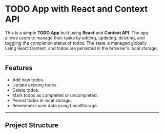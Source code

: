 # TODO App with React and Context API

This is a simple **TODO App** built using **React** and **Context API**. The app allows users to manage their tasks by adding, updating, deleting, and toggling the completion status of todos. The state is managed globally using React Context, and todos are persisted in the browser's local storage.

---

## Features

- Add new todos.
- Update existing todos.
- Delete todos.
- Mark todos as completed or uncompleted.
- Persist todos in local storage.
- Remembers user data using LocalStorage.
---

## Project Structure
